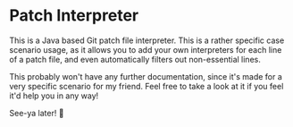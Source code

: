# Patch Interpreter

This is a Java based Git patch file interpreter. This is a rather specific case scenario usage,
as it allows you to add your own interpreters for each line of a patch file, and even automatically filters
out non-essential lines.

This probably won't have any further documentation, since it's made for a very specific scenario for my friend.
Feel free to take a look at it if you feel it'd help you in any way!

See-ya later! 👋